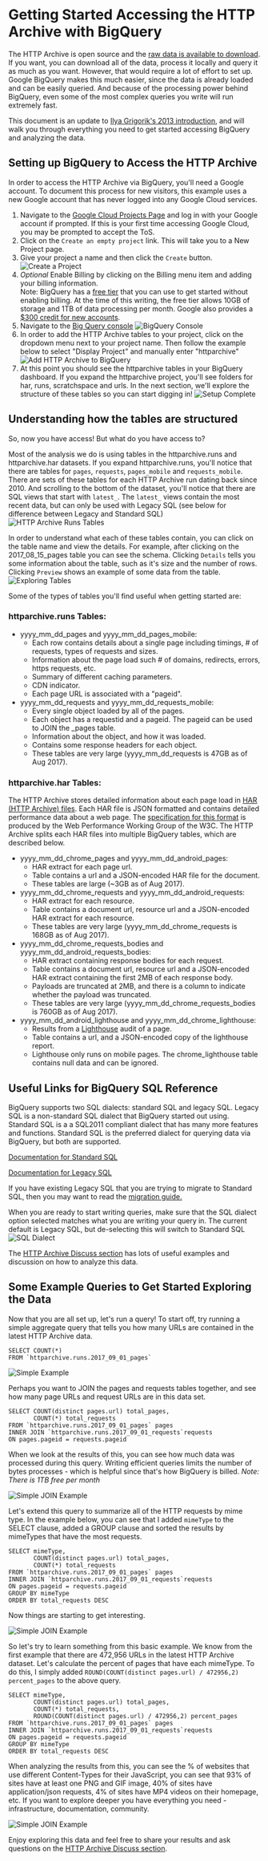 # Getting Started Accessing the HTTP Archive with BigQuery

The HTTP Archive is open source and the [raw data is available to download](http://httparchive.org/downloads.php).   If you want, you can download all of the data, process it locally and query it as much as you want.   However, that would require a lot of effort to set up.   Google BigQuery makes this much easier, since the data is already loaded and can be easily queried. And because of the processing power behind BigQuery, even some of the most complex queries you write will run extremely fast. 

This document is an update to [Ilya Grigorik's 2013 introduction](https://www.igvita.com/2013/06/20/http-archive-bigquery-web-performance-answers/), and will walk you through everything you need to get started accessing BigQuery and analyzing the data.

## Setting up BigQuery to Access the HTTP Archive

In order to access the HTTP Archive via BigQuery, you'll need a Google account.  To document this process for new visitors, this example uses a new Google account that has never logged into any Google Cloud services.

1. Navigate to the [Google Cloud Projects Page](https://console.cloud.google.com/start) and log in with your Google account if prompted.  If this is your first time accessing Google Cloud, you may be prompted to accept the ToS.
2. Click on the `Create an empty project` link.   This will take you to a New Project page.
3. Give your project a name and then click the `Create` button.
![Create a Project](images/04_create_a_project.jpg)
4. *Optional* Enable Billing by clicking on the Billing menu item and adding your billing information.   
    Note:  BigQuery has a [free tier](https://cloud.google.com/bigquery/pricing) that you can use to get started without enabling billing. At the time of this writing, the free tier allows 10GB of storage and 1TB of data processing per month. Google also provides a [$300 credit for new accounts](https://cloud.google.com/free/docs/frequently-asked-questions#free-trial).
5. Navigate to the [Big Query console](https://bigquery.cloud.google.com)
![BigQuery Console](images/07_bigquery_console.jpg)
6. In order to add the HTTP Archive tables to your project, click on the dropdown menu next to your project name.   Then follow the example below to select "Display Project" and manually enter "httparchive"
![Add HTTP Archive to BigQuery](images/08_adding_httparchive_to_bigquery.jpg)
7. At this point you should see the httparchive tables in your BigQuery dashboard.   If you expand the httparchive project, you'll see folders for har, runs, scratchspace and urls. In the next section, we'll explore the structure of these tables so you can start digging in!
![Setup Complete](images/09_setup_complete.jpg)

## Understanding how the tables are structured
So, now you have access! But what do you have access to?

Most of the analysis we do is using tables in the httparchive.runs and httparchive.har datasets. If you expand httparchive.runs, you'll notice that there are tables for `pages`, `requests`, `pages_mobile` and `requests_mobile`. There are sets of these tables for each HTTP Archive run dating back since 2010. And scrolling to the bottom of the dataset, you'll notice that there are SQL views that start with `latest_`. The `latest_` views contain the most recent data, but can only be used with Legacy SQL (see below for difference between Legacy and Standard SQL)
![HTTP Archive Runs Tables](images/httparchive_runs_tables.jpg)

In order to understand what each of these tables contain, you can click on the table name and view the details. For example, after clicking on the 2017_08_15_pages table you can see the schema. Clicking `Details` tells you some information about the table, such as it's size and the number of rows. Clicking `Preview` shows an example of some data from the table.
![Exploring Tables](images/exploring_data_pages_tables.jpg)


Some of the types of tables you'll find useful when getting started are:
### httparchive.runs Tables:
* yyyy_mm_dd_pages and yyyy_mm_dd_pages_mobile:
    * Each row contains details about a single page including timings, # of requests, types of requests and sizes.
    * Information about the page load such # of domains, redirects, errors, https requests, etc.
    * Summary of different caching parameters.
    * CDN indicator.
    * Each page URL is associated with a "pageid".
* yyyy_mm_dd_requests and yyyy_mm_dd_requests_mobile:
    * Every single object loaded by all of the pages.
    * Each object has a requestid and a pageid.  The pageid can be used to JOIN the _pages table.
    * Information about the object, and how it was loaded.
    * Contains some response headers for each object.
    * These tables are very large (yyyy_mm_dd_requests is 47GB as of Aug 2017).
    
### httparchive.har Tables:

The HTTP Archive stores detailed information about each page load in [HAR (HTTP Archive) files](https://en.wikipedia.org/wiki/.har). Each HAR file is JSON formatted and contains detailed performance data about a web page.  The [specification for this format](https://w3c.github.io/web-performance/specs/HAR/Overview.html) is produced by the Web Performance Working Group of the W3C. The HTTP Archive splits each HAR files into multiple BigQuery tables, which are described below.

* yyyy_mm_dd_chrome_pages and yyyy_mm_dd_android_pages:
    * HAR extract for each page url.
    * Table contains a url and a JSON-encoded HAR file for the document.
    * These tables are large (~3GB as of Aug 2017).
* yyyy_mm_dd_chrome_requests and yyyy_mm_dd_android_requests:
    * HAR extract for each resource.
    * Table contains a document url, resource url and a JSON-encoded HAR extract for each resource.
    * These tables are very large (yyyy_mm_dd_chrome_requests is 168GB as of Aug 2017).
* yyyy_mm_dd_chrome_requests_bodies and yyyy_mm_dd_android_requests_bodies:
    * HAR extract containing response bodies for each request.
    * Table contains a document url, resource url and a JSON-encoded HAR extract containing the first 2MB of each response body.   
    * Payloads are truncated at 2MB, and there is a column to indicate whether the payload was truncated.
    * These tables are very large (yyyy_mm_dd_chrome_requests_bodies is 760GB as of Aug 2017).
* yyyy_mm_dd_android_lighthouse and yyyy_mm_dd_chrome_lighthouse:
    * Results from a [Lighthouse](https://developers.google.com/web/tools/lighthouse/) audit of a page.
    * Table contains a url, and a JSON-encoded copy of the lighthouse report.
    * Lighthouse only runs on mobile pages. The chrome_lighthouse table contains null data and can be ignored. 
    

## Useful Links for BigQuery SQL Reference
BigQuery supports two SQL dialects: standard SQL and legacy SQL.  Legacy SQL is a non-standard SQL dialect that BigQuery started out using.   Standard SQL is a a SQL2011 compliant dialect that has many more features and functions.  Standard SQL is the preferred dialect for querying data via BigQuery, but both are supported.

[Documentation for Standard SQL](https://cloud.google.com/bigquery/docs/reference/standard-sql/)

[Documentation for Legacy SQL](https://cloud.google.com/bigquery/docs/reference/legacy-sql)

If you have existing Legacy SQL that you are trying to migrate to Standard SQL, then you may want to read the [migration guide.](https://cloud.google.com/bigquery/docs/reference/standard-sql/migrating-from-legacy-sql)

When you are ready to start writing queries, make sure that the SQL dialect option selected matches what you are writing your query in.   The current default is Legacy SQL, but de-selecting this will switch to Standard SQL
![SQL Dialect](images/standard_or_legacy_sql.jpg)

The [HTTP Archive Discuss section](https://discuss.httparchive.org/) has lots of useful examples and discussion on how to analyze this data.

## Some Example Queries to Get Started Exploring the Data
Now that you are all set up, let's run a query!  To start off, try running a simple aggregate query that tells you how many URLs are contained in the latest HTTP Archive data.

```
SELECT COUNT(*)
FROM `httparchive.runs.2017_09_01_pages`
```

![Simple Example](images/simple_agg_example.jpg)

Perhaps you want to JOIN the pages and requests tables together, and see how many page URLs and request URLs are in this data set.

```
SELECT COUNT(distinct pages.url) total_pages, 
       COUNT(*) total_requests
FROM `httparchive.runs.2017_09_01_pages` pages
INNER JOIN `httparchive.runs.2017_09_01_requests`requests
ON pages.pageid = requests.pageid
```

When we look at the results of this, you can see how much data was processed during this query.  Writing efficient queries limits the number of bytes processes - which is helpful since that's how BigQuery is billed.   *Note: There is 1TB free per month*

![Simple JOIN Example](images/simple_join_example.jpg)

Let's extend this query to summarize  all of the HTTP requests by mime type.  In the example  below, you can see that I added `mimeType` to the SELECT clause, added a GROUP clause and sorted the results by mimeTypes that have the most requests.

```
SELECT mimeType,
       COUNT(distinct pages.url) total_pages, 
       COUNT(*) total_requests
FROM `httparchive.runs.2017_09_01_pages` pages
INNER JOIN `httparchive.runs.2017_09_01_requests`requests
ON pages.pageid = requests.pageid
GROUP BY mimeType
ORDER BY total_requests DESC
```

Now things are starting to get interesting.

![Simple JOIN Example](images/mimeType_summary_example.jpg)

So let's try to learn something from this basic example.   We know from the first example that there are 472,956 URLs in the latest HTTP Archive dataset.   Let's calculate the percent of pages that have each mimeType.  To do this, I simply added `ROUND(COUNT(distinct pages.url) / 472956,2) percent_pages` to the above query.

```
SELECT mimeType,
       COUNT(distinct pages.url) total_pages, 
       COUNT(*) total_requests,
       ROUND(COUNT(distinct pages.url) / 472956,2) percent_pages        
FROM `httparchive.runs.2017_09_01_pages` pages
INNER JOIN `httparchive.runs.2017_09_01_requests`requests
ON pages.pageid = requests.pageid
GROUP BY mimeType
ORDER BY total_requests DESC
```

When analyzing the results from this, you can see the % of websites that use different Content-Types for their JavaScript, you can see that 93% of sites have at least one PNG and GIF image, 40% of sites have application/json requests, 4% of sites have MP4 videos on their homepage, etc.  If you want to explore deeper you have everything you need - infrastructure, documentation, community.  

![Simple JOIN Example](images/mimeType_summary_example2.jpg)

Enjoy exploring this data and feel free to share your results and ask questions on the [HTTP Archive Discuss section](https://discuss.httparchive.org/).




